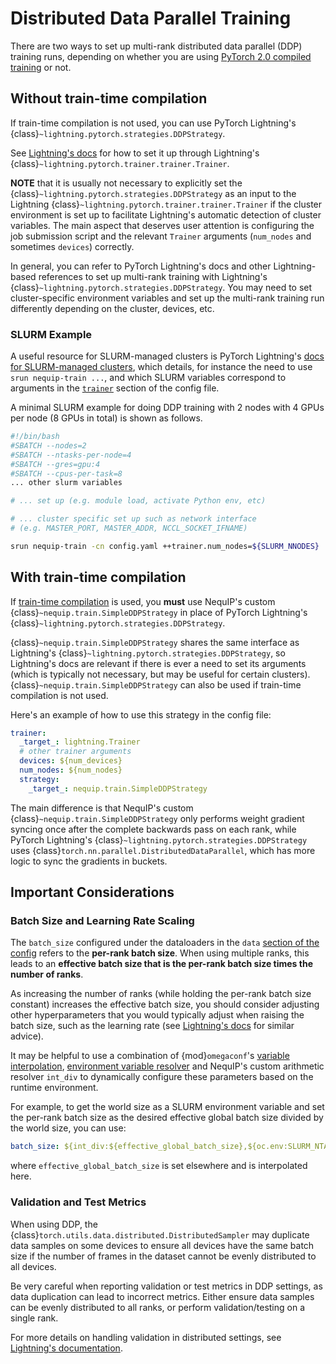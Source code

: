 # Distributed Data Parallel Training

There are two ways to set up multi-rank distributed data parallel (DDP) training runs, depending on whether you are using [PyTorch 2.0 compiled training](pt2_compilation.md) or not.

## Without train-time compilation

If train-time compilation is not used, you can use PyTorch Lightning's {class}`~lightning.pytorch.strategies.DDPStrategy`.

See [Lightning's docs](https://lightning.ai/docs/pytorch/stable/accelerators/gpu_intermediate.html#distributed-data-parallel) for how to set it up through Lightning's {class}`~lightning.pytorch.trainer.trainer.Trainer`. 

**NOTE** that it is usually not necessary to explicitly set the {class}`~lightning.pytorch.strategies.DDPStrategy` as an input to the Lightning {class}`~lightning.pytorch.trainer.trainer.Trainer` if the cluster environment is set up to facilitate Lightning's automatic detection of cluster variables. The main aspect that deserves user attention is configuring the job submission script and the relevant `Trainer` arguments (`num_nodes` and sometimes `devices`) correctly.

In general, you can refer to PyTorch Lightning's docs and other Lightning-based references to set up multi-rank training with Lightning's {class}`~lightning.pytorch.strategies.DDPStrategy`. You may need to set cluster-specific environment variables and set up the multi-rank training run differently depending on the cluster, devices, etc.

### SLURM Example

A useful resource for SLURM-managed clusters is PyTorch Lightning's [docs for SLURM-managed clusters](https://lightning.ai/docs/pytorch/stable/clouds/cluster_advanced.html), which details, for instance the need to use `srun nequip-train ...`, and which SLURM variables correspond to arguments in the [`trainer`](../configuration/config.md#trainer) section of the config file.

A minimal SLURM example for doing DDP training with 2 nodes with 4 GPUs per node (8 GPUs in total) is shown as follows.

```bash
#!/bin/bash
#SBATCH --nodes=2
#SBATCH --ntasks-per-node=4
#SBATCH --gres=gpu:4
#SBATCH --cpus-per-task=8
... other slurm variables

# ... set up (e.g. module load, activate Python env, etc)

# ... cluster specific set up such as network interface 
# (e.g. MASTER_PORT, MASTER_ADDR, NCCL_SOCKET_IFNAME)

srun nequip-train -cn config.yaml ++trainer.num_nodes=${SLURM_NNODES}
```

## With train-time compilation

If [train-time compilation](pt2_compilation.md) is used, you **must** use NequIP's custom {class}`~nequip.train.SimpleDDPStrategy` in place of PyTorch Lightning's {class}`~lightning.pytorch.strategies.DDPStrategy`.

{class}`~nequip.train.SimpleDDPStrategy` shares the same interface as Lightning's {class}`~lightning.pytorch.strategies.DDPStrategy`, so Lightning's docs are relevant if there is ever a need to set its arguments (which is typically not necessary, but may be useful for certain clusters). {class}`~nequip.train.SimpleDDPStrategy` can also be used if train-time compilation is not used.

Here's an example of how to use this strategy in the config file:

```yaml
trainer:
  _target_: lightning.Trainer
  # other trainer arguments
  devices: ${num_devices}
  num_nodes: ${num_nodes}
  strategy:
    _target_: nequip.train.SimpleDDPStrategy
```

The main difference is that NequIP's custom {class}`~nequip.train.SimpleDDPStrategy` only performs weight gradient syncing once after the complete backwards pass on each rank, while PyTorch Lightning's {class}`~lightning.pytorch.strategies.DDPStrategy` uses {class}`torch.nn.parallel.DistributedDataParallel`, which has more logic to sync the gradients in buckets.

## Important Considerations

### Batch Size and Learning Rate Scaling

The `batch_size` configured under the dataloaders in the `data` [section of the config](../configuration/config.md#data) refers to the **per-rank batch size**. When using multiple ranks, this leads to an **effective batch size that is the per-rank batch size times the number of ranks**.

As increasing the number of ranks (while holding the per-rank batch size constant) increases the effective batch size, you should consider adjusting other hyperparameters that you would typically adjust when raising the batch size, such as the learning rate (see [Lightning's docs](https://lightning.ai/docs/pytorch/stable/accelerators/gpu_faq.html#how-should-i-adjust-the-learning-rate-when-using-multiple-devices) for similar advice).

It may be helpful to use a combination of {mod}`omegaconf`'s [variable interpolation](https://omegaconf.readthedocs.io/en/latest/usage.html#variable-interpolation), [environment variable resolver](https://omegaconf.readthedocs.io/en/latest/custom_resolvers.html#oc-env) and NequIP's custom arithmetic resolver `int_div` to dynamically configure these parameters based on the runtime environment. 

For example, to get the world size as a SLURM environment variable and set the per-rank batch size as the desired effective global batch size divided by the world size, you can use:

```yaml
batch_size: ${int_div:${effective_global_batch_size},${oc.env:SLURM_NTASKS}}
```

where `effective_global_batch_size` is set elsewhere and is interpolated here.

### Validation and Test Metrics

When using DDP, the {class}`torch.utils.data.distributed.DistributedSampler` may duplicate data samples on some devices to ensure all devices have the same batch size if the number of frames in the dataset cannot be evenly distributed to all devices.

Be very careful when reporting validation or test metrics in DDP settings, as data duplication can lead to incorrect metrics. Either ensure data samples can be evenly distributed to all ranks, or perform validation/testing on a single rank.

For more details on handling validation in distributed settings, see [Lightning's documentation](https://lightning.ai/docs/pytorch/stable/common/lightning_module.html#test-loop).